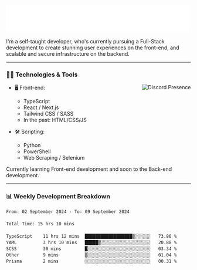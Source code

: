 <img src="assets/wave.svg" alt=":wave:" />

I'm a self-taught developer, who's currently pursuing a Full-Stack development to create stunning user experiences on the front-end, and scalable and secure infrastructure on the backend.

---

### 🧑‍💻 Technologies & Tools

<a href="https://discord.com/users/414304208649453568" target="_blank" rel="nofollow">
   <img src="https://lanyard-profile-readme.vercel.app/api/414304208649453568?idleMessage=Probably%20doing%20something%20else..." alt="Discord Presence" align="right">
</a>

- 🖥️ Front-end:

  - TypeScript
  - React / Next.js
  - Tailwind CSS / SASS
  - In the past: HTML/CSS/JS

- 🛠 Scripting:

  - Python
  - PowerShell
  - Web Scraping / Selenium

Currently learning Front-end development and soon to the Back-end development.

---

### 📊 Weekly Development Breakdown

<!-- ![ccrsxx's GitHub Stats](https://github-readme-stats.vercel.app/api?username=ccrsxx&count_private=true&theme=tokyonight) -->
<!-- ![ccrsxx's Top Langs](https://github-readme-stats.vercel.app/api/top-langs/?username=ccrsxx&hide=lua,java,html&theme=tokyonight) -->

<!--START_SECTION:waka-->

```txt
From: 02 September 2024 - To: 09 September 2024

Total Time: 15 hrs 10 mins

TypeScript    11 hrs 12 mins  ██████████████████▒░░░░░░   73.86 %
YAML          3 hrs 10 mins   █████▒░░░░░░░░░░░░░░░░░░░   20.88 %
SCSS          30 mins         █░░░░░░░░░░░░░░░░░░░░░░░░   03.34 %
Other         9 mins          ▒░░░░░░░░░░░░░░░░░░░░░░░░   01.04 %
Prisma        2 mins          ░░░░░░░░░░░░░░░░░░░░░░░░░   00.31 %
```

<!--END_SECTION:waka-->
